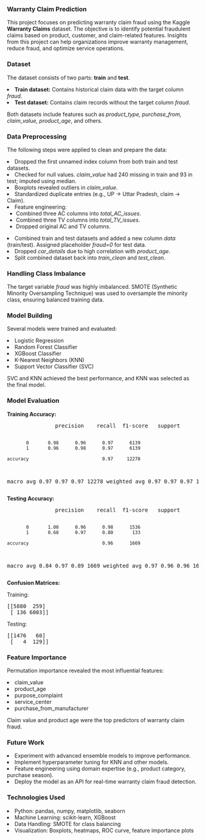 <h3>Warranty Claim Prediction</h3>

<p>This project focuses on predicting warranty claim fraud using the Kaggle <b>Warranty Claims</b> dataset. The objective is to identify potential fraudulent claims based on product, customer, and claim-related features. Insights from this project can help organizations improve warranty management, reduce fraud, and optimize service operations.</p>

<h3>Dataset</h3>
<p>The dataset consists of two parts: <b>train</b> and <b>test</b>.</p>
<li><b>Train dataset:</b> Contains historical claim data with the target column <i>fraud</i>.</li>
<li><b>Test dataset:</b> Contains claim records without the target column <i>fraud</i>.</li>
<p>Both datasets include features such as <i>product_type, purchase_from, claim_value, product_age</i>, and others.</p>

<h3>Data Preprocessing</h3>
<p>The following steps were applied to clean and prepare the data:</p>
<li>Dropped the first unnamed index column from both train and test datasets.</li>
<li>Checked for null values. <i>claim_value</i> had 240 missing in train and 93 in test; imputed using median.</li>
<li>Boxplots revealed outliers in <i>claim_value</i>.</li>
<li>Standardized duplicate entries (e.g., UP → Uttar Pradesh, claim → Claim).</li>
<li>Feature engineering:
    <ul>
        <li>Combined three AC columns into <i>total_AC_issues</i>.</li>
        <li>Combined three TV columns into <i>total_TV_issues</i>.</li>
        <li>Dropped original AC and TV columns.</li>
    </ul>
</li>
<li>Combined train and test datasets and added a new column <i>data</i> (train/test). Assigned placeholder <i>fraud=0</i> for test data.</li>
<li>Dropped <i>car_details</i> due to high correlation with <i>product_age</i>.</li>
<li>Split combined dataset back into <i>train_clean</i> and <i>test_clean</i>.</li>

<h3>Handling Class Imbalance</h3>
<p>The target variable <i>fraud</i> was highly imbalanced. SMOTE (Synthetic Minority Oversampling Technique) was used to oversample the minority class, ensuring balanced training data.</p>

<h3>Model Building</h3>
<p>Several models were trained and evaluated:</p>
<li>Logistic Regression</li>
<li>Random Forest Classifier</li>
<li>XGBoost Classifier</li>
<li>K-Nearest Neighbors (KNN)</li>
<li>Support Vector Classifier (SVC)</li>

<p>SVC and KNN achieved the best performance, and KNN was selected as the final model.</p>

<h3>Model Evaluation</h3>
<p><b>Training Accuracy:</b></p>
<pre>
               precision    recall  f1-score   support

           0       0.98      0.96      0.97      6139
           1       0.96      0.98      0.97      6139

    accuracy                           0.97     12278
   macro avg       0.97      0.97      0.97     12278
weighted avg       0.97      0.97      0.97     12278
</pre>

<p><b>Testing Accuracy:</b></p>
<pre>
               precision    recall  f1-score   support

           0       1.00      0.96      0.98      1536
           1       0.68      0.97      0.80       133

    accuracy                           0.96      1669
   macro avg       0.84      0.97      0.89      1669
weighted avg       0.97      0.96      0.96      1669
</pre>

<p><b>Confusion Matrices:</b></p>
<p>Training:</p>
<pre>
[[5880  259]
 [ 136 6003]]
</pre>

<p>Testing:</p>
<pre>
[[1476   60]
 [   4  129]]
</pre>

<h3>Feature Importance</h3>
<p>Permutation importance revealed the most influential features:</p>
<li>claim_value</li>
<li>product_age</li>
<li>purpose_complaint</li>
<li>service_center</li>
<li>purchase_from_manufacturer</li>

<p>Claim value and product age were the top predictors of warranty claim fraud.</p>

<h3>Future Work</h3>
<li>Experiment with advanced ensemble models to improve performance.</li>
<li>Implement hyperparameter tuning for KNN and other models.</li>
<li>Feature engineering using domain expertise (e.g., product category, purchase season).</li>
<li>Deploy the model as an API for real-time warranty claim fraud detection.</li>

<h3>Technologies Used</h3>
<li>Python: pandas, numpy, matplotlib, seaborn</li>
<li>Machine Learning: scikit-learn, XGBoost</li>
<li>Data Handling: SMOTE for class balancing</li>
<li>Visualization: Boxplots, heatmaps, ROC curve, feature importance plots</li>
